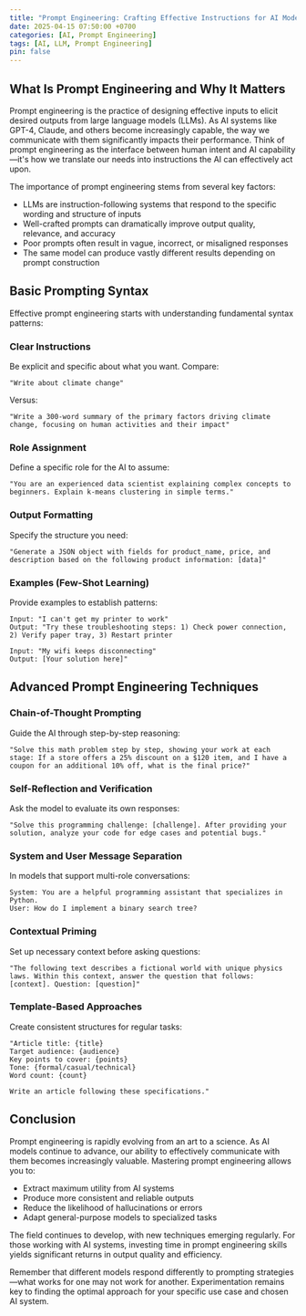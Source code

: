 ```yaml
---
title: "Prompt Engineering: Crafting Effective Instructions for AI Models"
date: 2025-04-15 07:50:00 +0700
categories: [AI, Prompt Engineering]
tags: [AI, LLM, Prompt Engineering]
pin: false
---
```


## What Is Prompt Engineering and Why It Matters

Prompt engineering is the practice of designing effective inputs to elicit desired outputs from large language models (LLMs). As AI systems like GPT-4, Claude, and others become increasingly capable, the way we communicate with them significantly impacts their performance. Think of prompt engineering as the interface between human intent and AI capability—it's how we translate our needs into instructions the AI can effectively act upon.

The importance of prompt engineering stems from several key factors:

- LLMs are instruction-following systems that respond to the specific wording and structure of inputs
- Well-crafted prompts can dramatically improve output quality, relevance, and accuracy
- Poor prompts often result in vague, incorrect, or misaligned responses
- The same model can produce vastly different results depending on prompt construction

## Basic Prompting Syntax

Effective prompt engineering starts with understanding fundamental syntax patterns:

### Clear Instructions

Be explicit and specific about what you want. Compare:

```
"Write about climate change"
```

Versus:

```
"Write a 300-word summary of the primary factors driving climate change, focusing on human activities and their impact"
```

### Role Assignment

Define a specific role for the AI to assume:

```
"You are an experienced data scientist explaining complex concepts to beginners. Explain k-means clustering in simple terms."
```

### Output Formatting

Specify the structure you need:

```
"Generate a JSON object with fields for product_name, price, and description based on the following product information: [data]"
```

### Examples (Few-Shot Learning)

Provide examples to establish patterns:

```
Input: "I can't get my printer to work"
Output: "Try these troubleshooting steps: 1) Check power connection, 2) Verify paper tray, 3) Restart printer

Input: "My wifi keeps disconnecting"
Output: [Your solution here]"
```

## Advanced Prompt Engineering Techniques

### Chain-of-Thought Prompting

Guide the AI through step-by-step reasoning:

```
"Solve this math problem step by step, showing your work at each stage: If a store offers a 25% discount on a $120 item, and I have a coupon for an additional 10% off, what is the final price?"
```

### Self-Reflection and Verification

Ask the model to evaluate its own responses:

```
"Solve this programming challenge: [challenge]. After providing your solution, analyze your code for edge cases and potential bugs."
```

### System and User Message Separation

In models that support multi-role conversations:

```
System: You are a helpful programming assistant that specializes in Python.
User: How do I implement a binary search tree?
```

### Contextual Priming

Set up necessary context before asking questions:

```
"The following text describes a fictional world with unique physics laws. Within this context, answer the question that follows: [context]. Question: [question]"
```

### Template-Based Approaches

Create consistent structures for regular tasks:

```
"Article title: {title}
Target audience: {audience}
Key points to cover: {points}
Tone: {formal/casual/technical}
Word count: {count}

Write an article following these specifications."
```

## Conclusion

Prompt engineering is rapidly evolving from an art to a science. As AI models continue to advance, our ability to effectively communicate with them becomes increasingly valuable. Mastering prompt engineering allows you to:

- Extract maximum utility from AI systems
- Produce more consistent and reliable outputs
- Reduce the likelihood of hallucinations or errors
- Adapt general-purpose models to specialized tasks

The field continues to develop, with new techniques emerging regularly. For those working with AI systems, investing time in prompt engineering skills yields significant returns in output quality and efficiency.

Remember that different models respond differently to prompting strategies—what works for one may not work for another. Experimentation remains key to finding the optimal approach for your specific use case and chosen AI system.
